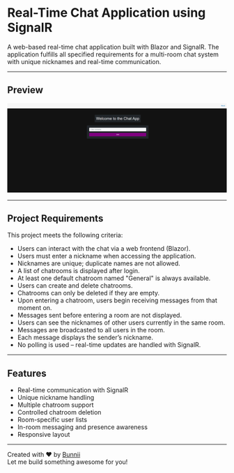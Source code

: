 # Real-Time Chat Application using SignalR

A web-based real-time chat application built with Blazor and SignalR. The application fulfills all specified requirements for a multi-room chat system with unique nicknames and real-time communication.

---

## Preview

![Chat Preview](assets/LoginPage.png)


---

## Project Requirements

This project meets the following criteria:

- Users can interact with the chat via a web frontend (Blazor).
- Users must enter a nickname when accessing the application.
- Nicknames are unique; duplicate names are not allowed.
- A list of chatrooms is displayed after login.
- At least one default chatroom named "General" is always available.
- Users can create and delete chatrooms.
- Chatrooms can only be deleted if they are empty.
- Upon entering a chatroom, users begin receiving messages from that moment on.
- Messages sent before entering a room are not displayed.
- Users can see the nicknames of other users currently in the same room.
- Messages are broadcasted to all users in the room.
- Each message displays the sender’s nickname.
- No polling is used – real-time updates are handled with SignalR.

---

## Features

- Real-time communication with SignalR
- Unique nickname handling
- Multiple chatroom support
- Controlled chatroom deletion
- Room-specific user lists
- In-room messaging and presence awareness
- Responsive layout

---

Created with ❤️ by [Bunnii](mailto:bxnniibu@gmail.com)  
Let me build something awesome for you!
